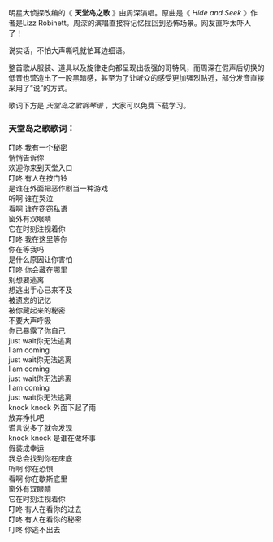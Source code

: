 

明星大侦探改编的《 **天堂岛之歌** 》由周深演唱。原曲是《 _Hide and Seek_ 》作者是Lizz
Robinett。周深的演唱直接将记忆拉回到恐怖场景。网友直呼太吓人了！

说实话，不怕大声嘶吼就怕耳边细语。

整首歌从服装、道具以及旋律走向都呈现出极强的哥特风，而周深在假声后切换的低音也营造出了一股黑暗感，甚至为了让听众的感受更加强烈贴近，部分发音直接采用了“说”的方式。

歌词下方是 _天堂岛之歌钢琴谱_ ，大家可以免费下载学习。

### 天堂岛之歌歌词：

叮咚 我有一个秘密  
悄悄告诉你  
欢迎你来到天堂入口  
叮咚 有人在按门铃  
是谁在外面把恶作剧当一种游戏  
听啊 谁在哭泣  
看啊 谁在窃窃私语  
窗外有双眼睛  
它在时刻注视着你  
叮咚 我在这里等你  
你在等我吗  
是什么原因让你害怕  
叮咚 你会藏在哪里  
别想要逃离  
想逃出手心已来不及  
被遗忘的记忆  
被你藏起来的秘密  
不要大声呼吸  
你已暴露了你自己  
just wait你无法逃离  
I am coming  
just wait你无法逃离  
I am coming  
just wait你无法逃离  
I am coming  
just wait你无法逃离  
knock knock 外面下起了雨  
放弃挣扎吧  
谎言说多了就会发现  
knock knock 是谁在做坏事  
假装成幸运  
我总会找到你在床底  
听啊 你在恐惧  
看啊 你在歇斯底里  
窗外有双眼睛  
它在时刻注视着你  
叮咚 有人在看你的过去  
叮咚 有人在看你的秘密  
叮咚 你逃不出去


